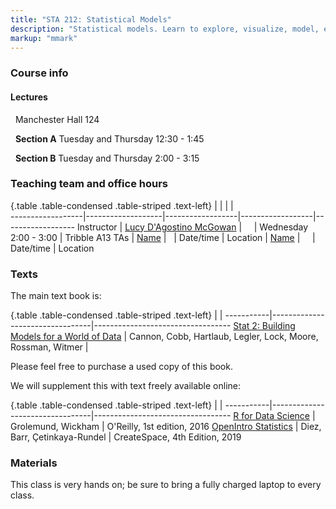 ```yaml
---
title: "STA 212: Statistical Models"
description: "Statistical models. Learn to explore, visualize, model, evaluate, and communicate data in a reproducible manner. Gain hands on experience with real data from a variety of disciplines. The course will focus on the statistical computing language R."
markup: "mmark"
---
```


### Course info

#### Lectures

<font color="#6CA0DC"><i class="fas fa-university fa-lg"></i></font> &nbsp; Manchester Hall 124 

<font color="#6CA0DC"><i class="fas fa-calendar-alt fa-lg"></i></font> &nbsp; **Section A** Tuesday and Thursday 12:30 - 1:45

<font color="#6CA0DC"><i class="fas fa-calendar-alt fa-lg"></i></font> &nbsp;
**Section B** Tuesday and Thursday 2:00 - 3:15

### Teaching team and office hours 

{.table .table-condensed .table-striped .text-left}
<span></span>     | <span></span>     | <span></span>    | <span></span>    |  <span></span>      
------------------|-------------------|------------------|------------------|------------------ 
Instructor        | [Lucy D'Agostino McGowan](http://lucymcgowan.com) | <a href="mailto:mcgowald@wfu.edu" title="email"><i class="fa fa-envelope"></i></a> &nbsp; <a href="https://github.com/LucyMCGOWAN" title="GitHub"><i class="fa fa-github"></i></a> &nbsp; <a href="https://twitter.com/LucyStats" title="Twitter"><i class="fa fa-twitter"></i></a> | Wednesday 2:00 - 3:00 | Tribble A13
TAs               | [Name](https://www.example.com) | <a href="mailto:" title="email"><i class="fa fa-envelope"></i></a> &nbsp; <a href="https://github.com/" title="GitHub"><i class="fa fa-github"></i></a> | Date/time | Location
                  | [Name](https://www.example.com) | <a href="mailto:" title="email"><i class="fa fa-envelope"></i></a> &nbsp; <a href="https://github.com/" title="GitHub"><i class="fa fa-github"></i></a> &nbsp; <a href="https://twitter.com/" title="Twitter"><i class="fa fa-twitter"></i></a> | Date/time | Location
                  

### Texts

The main text book is: 

{.table .table-condensed .table-striped .text-left}
 <span></span>     | <span></span> | <span></span> 
-----------|---------------------------------|----------------------------------
[Stat 2: Building Models for a World of Data](https://www.amazon.com/STAT2-Premium-Ann-R-Cannon/dp/1464148260/) | Cannon, Cobb, Hartlaub, Legler, Lock, Moore, Rossman, Witmer | 

Please feel free to purchase a used copy of this book.

We will supplement this with text freely available online:

{.table .table-condensed .table-striped .text-left}
 <span></span>     | <span></span> | <span></span> 
-----------|---------------------------------|----------------------------------
[R for Data Science](http://r4ds.had.co.nz/) | Grolemund, Wickham | O'Reilly, 1st edition, 2016
[OpenIntro Statistics](https://www.openintro.org/stat/os4.php) | Diez, Barr, Çetinkaya-Rundel | CreateSpace, 4th Edition, 2019

### Materials

This class is very hands on; be sure to bring a fully charged laptop to every class.